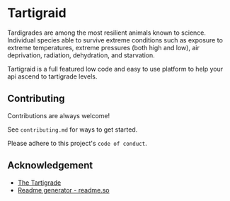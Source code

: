 
# Tartigraid

Tardigrades are among the most resilient animals known to science.
Individual species able to survive extreme conditions such as exposure to extreme temperatures, extreme pressures (both high and low), air deprivation, radiation, dehydration, and starvation.

Tartigraid is a full featured low code and easy to use platform to help your api ascend to tartigrade levels.



## Contributing

Contributions are always welcome!

See `contributing.md` for ways to get started.

Please adhere to this project's `code of conduct`.


## Acknowledgement

- [The Tartigrade](https://en.wikipedia.org/wiki/Tardigrade)
- [Readme generator - readme.so](https://readme.so)